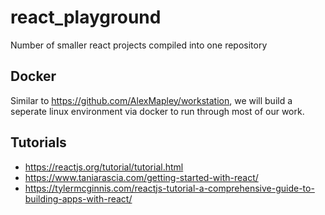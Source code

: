# react_playground
Number of smaller react projects compiled into one repository

## Docker
Similar to https://github.com/AlexMapley/workstation, we will build a seperate linux environment via docker to run through most of our work.


## Tutorials
- https://reactjs.org/tutorial/tutorial.html
- https://www.taniarascia.com/getting-started-with-react/
- https://tylermcginnis.com/reactjs-tutorial-a-comprehensive-guide-to-building-apps-with-react/